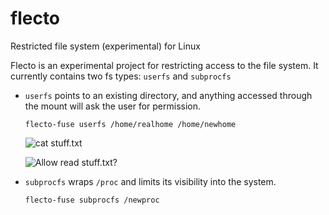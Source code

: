 # flecto
Restricted file system (experimental) for Linux

Flecto is an experimental project for restricting access to the file system.
It currently contains two fs types: ```userfs``` and ```subprocfs```

* ```userfs``` points to an existing directory, and anything accessed through the mount will ask the user for permission.

    ```flecto-fuse userfs /home/realhome /home/newhome```

    ![cat stuff.txt](/../pics/userfscat.png?raw=true)
    
    ![Allow read stuff.txt?](/../pics/userfsnotify.png?raw=true)

* ```subprocfs``` wraps ```/proc``` and limits its visibility into the system.

    ```flecto-fuse subprocfs /newproc```

